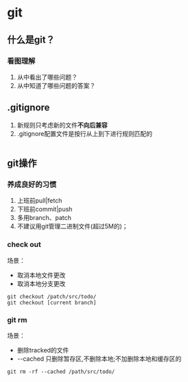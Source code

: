 
# git

## 什么是git？

### 看图理解

1. 从中看出了哪些问题？
2. 从中知道了哪些问题的答案？

## .gitignore

1. 新规则只考虑新的文件**不向后兼容**
2. .gitignore配置文件是按行从上到下进行规则匹配的

```

```



## git操作

### 养成良好的习惯

1. 上班前pull|fetch
2. 下班前commit|push
3. 多用branch、patch
4. 不建议用git管理二进制文件(超过5M的)；

### check out

场景：
* 取消本地文件更改
* 取消本地分支更改

```shell
git checkout /patch/src/todo/
git checkout [current branch]
```

### git rm

场景：
* 删除tracked的文件
* --cached 只删除暂存区,不删除本地;不加删除本地和缓存区的

```shell
git rm -rf --cached /path/src/todo/
```